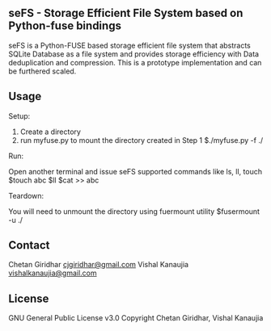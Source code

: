 seFS - Storage Efficient File System based on Python-fuse bindings
--

seFS is a Python-FUSE based storage efficient file system that abstracts SQLite Database as a file system and provides storage efficiency with 
Data deduplication and compression. This is a prototype implementation and can be furthered scaled.

Usage
--
Setup:

1. Create a directory 
2. run myfuse.py to mount the directory created in Step 1
$./myfuse.py -f ./<dirpath>

Run:

Open another terminal and issue seFS supported commands like ls, ll, touch
$touch abc
$ll
$cat >> abc

Teardown:

You will need to unmount the directory using fuermount utility
$fusermount -u ./<dirpath>

Contact
--
Chetan Giridhar cjgiridhar@gmail.com
Vishal Kanaujia vishalkanaujia@gmail.com

License
--
GNU General Public License v3.0
Copyright Chetan Giridhar, Vishal Kanaujia